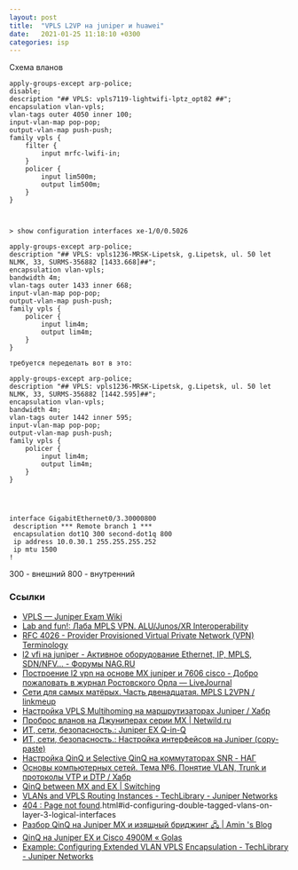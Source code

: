 ```yaml
---
layout: post
title:  "VPLS L2VP на juniper и huawei"
date:   2021-01-25 11:18:10 +0300
categories: isp
---
```




Схема вланов



```
apply-groups-except arp-police;
disable;
description "## VPLS: vpls7119-lightwifi-lptz_opt82 ##";
encapsulation vlan-vpls;
vlan-tags outer 4050 inner 100;
input-vlan-map pop-pop;
output-vlan-map push-push;
family vpls {
    filter {
        input mrfc-lwifi-in;
    }
    policer {
        input lim500m;
        output lim500m;
    }
}



> show configuration interfaces xe-1/0/0.5026

apply-groups-except arp-police;
description "## VPLS: vpls1236-MRSK-Lipetsk, g.Lipetsk, ul. 50 let NLMK, 33, SURMS-356882 [1433.668]##";
encapsulation vlan-vpls;
bandwidth 4m;
vlan-tags outer 1433 inner 668;
input-vlan-map pop-pop;
output-vlan-map push-push;
family vpls {
    policer {
        input lim4m;
        output lim4m;
    }
}

требуется переделать вот в это:

apply-groups-except arp-police;
description "## VPLS: vpls1236-MRSK-Lipetsk, g.Lipetsk, ul. 50 let NLMK, 33, SURMS-356882 [1442.595]##";
encapsulation vlan-vpls;
bandwidth 4m;
vlan-tags outer 1442 inner 595;
input-vlan-map pop-pop;
output-vlan-map push-push;
family vpls {
    policer {
        input lim4m;
        output lim4m;
    }
}




interface GigabitEthernet0/3.30000800
 description *** Remote branch 1 ***
 encapsulation dot1Q 300 second-dot1q 800
 ip address 10.0.30.1 255.255.255.252
 ip mtu 1500
!
```
300 - внешний
800 - внутренний


### Ссылки

+ [VPLS — Juniper Exam Wiki](https://juniper-exam.ru/wiki/VPLS)
+ [Lab and fun!: Лаба MPLS VPN. ALU/Junos/XR Interoperability](http://www.labnfun.ru/2016/08/mpls-vpn-alujunosxr-interoperability.html)
+ [RFC 4026 - Provider Provisioned Virtual Private Network (VPN) Terminology](https://tools.ietf.org/html/rfc4026)
+ [l2 vfi на juniper - Активное оборудование Ethernet, IP, MPLS, SDN/NFV... - Форумы NAG.RU](https://forum.nag.ru/index.php?/topic/74829-l2-vfi-na-juniper/)
+ [Построение l2 vpn на основе MX juniper и 7606 cisco - Добро пожаловать в журнал Ростовского Орла — LiveJournal](https://eagle-rost.livejournal.com/54219.html)
+ [Сети для самых матёрых. Часть двенадцатая. MPLS L2VPN / linkmeup](https://linkmeup.ru/blog/261.html)
+ [Настройка VPLS Multihoming на маршрутизаторах Juniper / Хабр](https://habr.com/ru/post/259645/)
+ [Проброс вланов на Джуниперах серии MX | Netwild.ru](http://netwild.ru/juniper_mx_vlan/)
+ [ИТ, сети, безопасность.: Juniper EX Q-in-Q](https://show-route.blogspot.com/2017/02/juniper-ex-q-in-q.html)
+ [ИТ, сети, безопасность.: Настройка интерфейсов на Juniper (copy-paste)](https://show-route.blogspot.com/2015/07/juniper-copy-paste.html)
+ [Настройка QinQ и Selective QinQ на коммутаторах SNR - НАГ](https://shop.nag.ru/article/snr_switch_qinq_selective_qinq)
+ [Основы компьютерных сетей. Тема №6. Понятие VLAN, Trunk и протоколы VTP и DTP / Хабр](https://habr.com/ru/post/319080/)
+ [QinQ between MX and EX | Switching](https://community.juniper.net/communities/community-home/digestviewer/viewthread?MID=66045)
+ [VLANs and VPLS Routing Instances - TechLibrary - Juniper Networks](https://www.juniper.net/documentation/en_US/junos/topics/topic-map/vlans-and-vpls.html)
+ [404 : Page not found](https://www.juniper.net/documentation/en_US/junos/topics/topic-map/tagged-vlans).html#id-configuring-double-tagged-vlans-on-layer-3-logical-interfaces
+ [Разбор QinQ на Juniper MX и изящный бриджинг 🖧 | Amin 's Blog](https://aminux.wordpress.com/2017/10/11/juniper-mx80-mx960-mx-qinq-non-loop/)
+ [QinQ на Juniper EX и Cisco 4900M « Golas](http://www.golas.ru/blog/qinq-na-juniper-ex/)
+ [Example: Configuring Extended VLAN VPLS Encapsulation - TechLibrary - Juniper Networks](https://www.juniper.net/documentation/en_US/junos/topics/example/vpls-security-extended-vlan-encapsulation-configuring-cli.html)